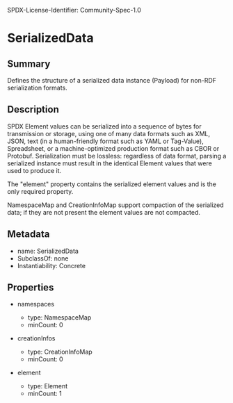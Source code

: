 SPDX-License-Identifier: Community-Spec-1.0

# SerializedData

## Summary

Defines the structure of a serialized data instance (Payload) for non-RDF serialization formats.

## Description

SPDX Element values can be serialized into a sequence of bytes for transmission or storage,
using one of many data formats such as XML, JSON, text (in a human-friendly format
such as YAML or Tag-Value), Spreadsheet, or a machine-optimized production format such as
CBOR or Protobuf. Serialization must be lossless: regardless of data format, parsing
a serialized instance must result in the identical Element values that were used to
produce it.

The "element" property contains the serialized element values and is the only required
property.

NamespaceMap and CreationInfoMap support compaction of the serialized data; if they are
not present the element values are not compacted.

## Metadata

- name: SerializedData
- SubclassOf: none
- Instantiability: Concrete

## Properties

- namespaces
  - type: NamespaceMap
  - minCount: 0

- creationInfos
  - type: CreationInfoMap
  - minCount: 0

- element
  - type: Element
  - minCount: 1

